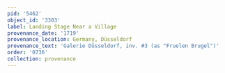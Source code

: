 ```yaml
---
pid: '5462'
object_id: '3303'
label: Landing Stage Near a Village
provenance_date: '1719'
provenance_location: Germany, Düsseldorf
provenance_text: 'Galerie Düsseldorf, inv. #3 (as "Fruelen Brugel")'
order: '0736'
collection: provenance
---
```

